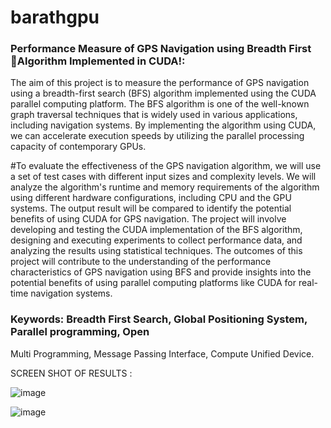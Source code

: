# barathgpu

### Performance Measure of GPS Navigation using Breadth First Algorithm Implemented in CUDA!:

The aim of this project is to measure the performance of GPS navigation using a
breadth-first search (BFS) algorithm implemented using the CUDA parallel computing
platform. The BFS algorithm is one of the well-known graph traversal techniques that is
widely used in various applications, including navigation systems. By implementing the
algorithm using CUDA, we can accelerate execution speeds by utilizing the parallel
processing capacity of contemporary GPUs.

#To evaluate the effectiveness of the GPS navigation algorithm, we will use a set of
test cases with different input sizes and complexity levels. We will analyze the algorithm's
runtime and memory requirements of the algorithm using different hardware
configurations, including CPU and the GPU systems. The output result will be compared
to identify the potential benefits of using CUDA for GPS navigation.
The project will involve developing and testing the CUDA implementation of the
BFS algorithm, designing and executing experiments to collect performance data, and
analyzing the results using statistical techniques. The outcomes of this project will
contribute to the understanding of the performance characteristics of GPS navigation using
BFS and provide insights into the potential benefits of using parallel computing platforms
like CUDA for real-time navigation systems.

### Keywords: Breadth First Search, Global Positioning System, Parallel programming, Open
Multi Programming, Message Passing Interface, Compute Unified Device.

SCREEN SHOT OF RESULTS :

![image](https://github.com/Barath2gt/barathgpu/assets/112960329/4de2521d-d64b-45e2-ac04-716e3f5e1b2d)

![image](https://github.com/Barath2gt/barathgpu/assets/112960329/2166d805-8935-4d77-aa6c-799e6bea8f5b)




